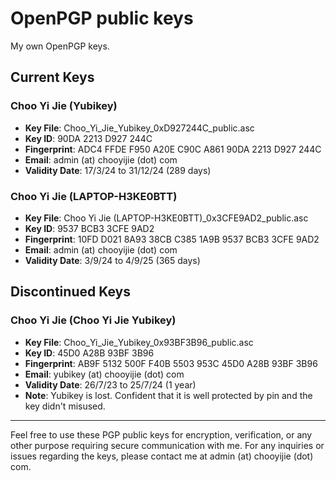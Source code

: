 # OpenPGP public keys
 My own OpenPGP keys.

## Current Keys

### Choo Yi Jie (Yubikey)
- **Key File**: Choo_Yi_Jie_Yubikey_0xD927244C_public.asc
- **Key ID**: 90DA 2213 D927 244C
- **Fingerprint**: ADC4 FFDE F950 A20E C90C A861 90DA 2213 D927 244C
- **Email**: admin (at) chooyijie (dot) com
- **Validity Date**: 17/3/24 to 31/12/24 (289 days)

### Choo Yi Jie (LAPTOP-H3KE0BTT)
- **Key File**: Choo Yi Jie (LAPTOP-H3KE0BTT)_0x3CFE9AD2_public.asc
- **Key ID**: 9537 BCB3 3CFE 9AD2
- **Fingerprint**: 10FD D021 8A93 38CB C385 1A9B 9537 BCB3 3CFE 9AD2
- **Email**: admin (at) chooyijie (dot) com
- **Validity Date**: 3/9/24 to 4/9/25 (365 days)

## Discontinued Keys

### Choo Yi Jie (Choo Yi Jie Yubikey)
- **Key File**: Choo_Yi_Jie_Yubikey_0x93BF3B96_public.asc
- **Key ID**: 45D0 A28B 93BF 3B96
- **Fingerprint**: AB9F 5132 500F F40B 5503 953C 45D0 A28B 93BF 3B96
- **Email**: yubikey (at) chooyijie (dot) com
- **Validity Date**: 26/7/23 to 25/7/24 (1 year)
- **Note**: Yubikey is lost. Confident that it is well protected by pin and the key didn't misused.

---

Feel free to use these PGP public keys for encryption, verification, or any other purpose requiring secure communication with me. For any inquiries or issues regarding the keys, please contact me at admin (at) chooyijie (dot) com.
